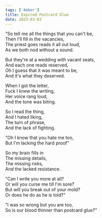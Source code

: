 ```yaml
---  
tags: ['Amber']  
title: Expired Postcard Glue  
date: 2023-03-03  
---
```


"So tell me all the things that you can't be,  
Then I'll fill in the vacancies,  
The priest goes reads it all out loud,  
As we both nod without a sound.

But they're at a wedding with vacant seats,  
And each one reads reserved,  
Oh I guess that it was meant to be,  
And it's what they deserved.

When I got the letter,  
Fuck I knew the writing,  
Her voice rang loud,  
And the tone was biting.

So I read the thing,  
And I hated liking,  
The turn of phrase,  
And the lack of fighting.

"Oh I know that you hate me too,  
But I'm lacking the hard proof"

So my brain fills in  
The missing details,  
The missing risks,  
And the lacked resistance.

"Can I write you more at all?  
Or will you curse me till I'm sore?  
But will you break out of your mold?  
Or does he do as he is told?"

"I was so wrong but you are too,  
So is our blood thinner than postcard glue?"
